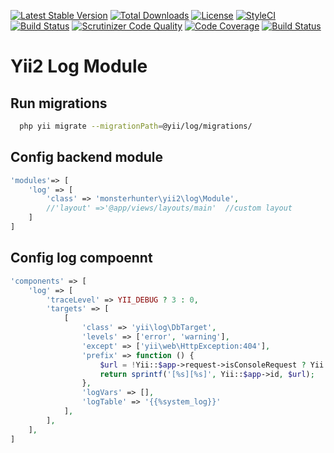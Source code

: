[![Latest Stable Version](https://poser.pugx.org/monsterhunter/yii2-log/v/stable)](https://packagist.org/packages/monsterhunter/yii2-log)
[![Total Downloads](https://poser.pugx.org/monsterhunter/yii2-log/downloads)](https://packagist.org/packages/monsterhunter/yii2-log)
[![License](https://poser.pugx.org/monsterhunter/yii2-log/license)](https://packagist.org/packages/monsterhunter/yii2-log)
[![StyleCI](https://styleci.io/repos/97901112/shield?branch=master)](https://styleci.io/repos/97901112)
[![Build Status](https://travis-ci.org/monster-hunter/yii2-log.svg?branch=master)](https://travis-ci.org/monster-hunter/yii2-log)
[![Scrutinizer Code Quality](https://scrutinizer-ci.com/g/monster-hunter/yii2-log/badges/quality-score.png?b=master)](https://scrutinizer-ci.com/g/monster-hunter/yii2-log/?branch=master)
[![Code Coverage](https://scrutinizer-ci.com/g/monster-hunter/yii2-log/badges/coverage.png?b=master)](https://scrutinizer-ci.com/g/monster-hunter/yii2-log/?branch=master)
[![Build Status](https://scrutinizer-ci.com/g/monster-hunter/yii2-log/badges/build.png?b=master)](https://scrutinizer-ci.com/g/monster-hunter/yii2-log/build-status/master)

# Yii2 Log Module

## Run migrations

```bash
  php yii migrate --migrationPath=@yii/log/migrations/
```

## Config backend module

```php
'modules'=> [
    'log' => [
        'class' => 'monsterhunter\yii2\log\Module',
        //'layout' =>'@app/views/layouts/main'  //custom layout  
    ]
]
```

## Config log compoennt

```php
'components' => [
    'log' => [
        'traceLevel' => YII_DEBUG ? 3 : 0,
        'targets' => [
            [
                'class' => 'yii\log\DbTarget',
                'levels' => ['error', 'warning'],
                'except' => ['yii\web\HttpException:404'],
                'prefix' => function () {
                    $url = !Yii::$app->request->isConsoleRequest ? Yii::$app->request->getUrl() : null;
                    return sprintf('[%s][%s]', Yii::$app->id, $url);
                },
                'logVars' => [],
                'logTable' => '{{%system_log}}'
            ],
        ],
    ],
]
```